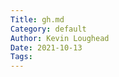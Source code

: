 ```yaml
---  
Title: gh.md  
Category: default  
Author: Kevin Loughead  
Date: 2021-10-13  
Tags:   
---  
```

